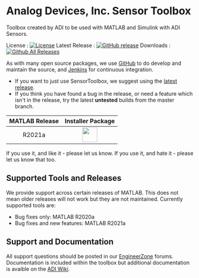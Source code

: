# Analog Devices, Inc. Sensor Toolbox

Toolbox created by ADI to be used with MATLAB and Simulink with ADI Sensors.

License : [![License](https://img.shields.io/badge/license-LGPL2-blue.svg)](https://github.com/analogdevicesinc/SensorToolbox/blob/master/LICENSE)
Latest Release : [![GitHub release](https://img.shields.io/github/release/analogdevicesinc/SensorToolbox.svg)](https://github.com/analogdevicesinc/SensorToolbox/releases/latest)
Downloads :  [![Github All Releases](https://img.shields.io/github/downloads/analogdevicesinc/SensorToolbox/total.svg)](https://github.com/analogdevicesinc/SensorToolbox/releases/latest)

As with many open source packages, we use [GitHub](https://github.com/analogdevicesinc/SensorToolbox) to do develop and maintain the source, and [Jenkins](https://jenkins.io/) for continuous integration.
  - If you want to just use SensorToolbox, we suggest using the [latest release](https://github.com/analogdevicesinc/SensorToolbox/releases/latest).
  - If you think you have found a bug in the release, or need a feature which isn't in the release, try the latest **untested** builds from the master branch.

| MATLAB Release |  Installer Package  |
|:--------------:|:-------------------:|
| R2021a         | <a href="http://swdownloads.analog.com/cse/toolboxes/sensor/master/AnalogDevicesSensorToolbox_v21.1.1.mltbx"><img src="https://upload.wikimedia.org/wikipedia/commons/2/21/Matlab_Logo.png" data-canonical-src="https://upload.wikimedia.org/wikipedia/commons/2/21/Matlab_Logo.png" height="40" /></a>|

If you use it, and like it - please let us know. If you use it, and hate it - please let us know that too.

## Supported Tools and Releases

We provide support across certain releases of MATLAB. This does not mean older releases will not work but they are not maintained. Currently supported tools are:
- Bug fixes only: MATLAB R2020a
- Bug fixes and new features: MATLAB R2021a

## Support and Documentation

All support questions should be posted in our [EngineerZone](https://ez.analog.com/linux-device-drivers/linux-software-drivers) forums. Documentation is included within the toolbox but additional documentation is avaible on the [ADI Wiki](https://wiki.analog.com/resources/eval/user-guides/matlab_bsp).
